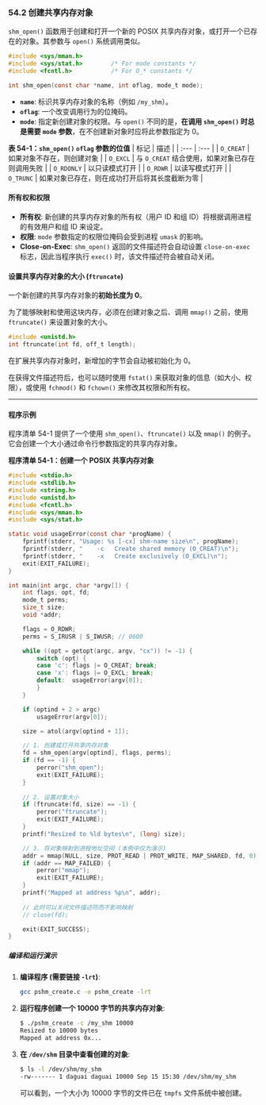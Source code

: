 ### **54.2 创建共享内存对象**

`shm_open()` 函数用于创建和打开一个新的 POSIX 共享内存对象，或打开一个已存在的对象。其参数与 `open()` 系统调用类似。

```c
#include <sys/mman.h>
#include <sys/stat.h>        /* For mode constants */
#include <fcntl.h>           /* For O_* constants */

int shm_open(const char *name, int oflag, mode_t mode);
```

  * **`name`**: 标识共享内存对象的名称（例如 `/my_shm`）。
  * **`oflag`**: 一个改变调用行为的位掩码。
  * **`mode`**: 指定新创建对象的权限。与 `open()` 不同的是，**在调用 `shm_open()` 时总是需要 `mode` 参数**，在不创建新对象时应将此参数指定为 0。

**表 54-1：`shm_open()` `oflag` 参数的位值**
| 标记 | 描述 |
| :--- | :--- |
| `O_CREAT` | 如果对象不存在，则创建对象 |
| `O_EXCL` | 与 `O_CREAT` 结合使用，如果对象已存在则调用失败 |
| `O_RDONLY` | 以只读模式打开 |
| `O_RDWR` | 以读写模式打开 |
| `O_TRUNC` | 如果对象已存在，则在成功打开后将其长度截断为零 |

#### **所有权和权限**

  * **所有权**: 新创建的共享内存对象的所有权（用户 ID 和组 ID）将根据调用进程的有效用户和组 ID 来设定。
  * **权限**: `mode` 参数指定的权限位掩码会受到进程 `umask` 的影响。
  * **Close-on-Exec**: `shm_open()` 返回的文件描述符会自动设置 `close-on-exec` 标志，因此当程序执行 `exec()` 时，该文件描述符会被自动关闭。

#### **设置共享内存对象的大小 (`ftruncate`)**

一个新创建的共享内存对象的**初始长度为 0**。

为了能够映射和使用这块内存，必须在创建对象之后、调用 `mmap()` 之前，使用 `ftruncate()` 来设置对象的大小。

```c
#include <unistd.h>
int ftruncate(int fd, off_t length);
```

在扩展共享内存对象时，新增加的字节会自动被初始化为 0。

在获得文件描述符后，也可以随时使用 `fstat()` 来获取对象的信息（如大小、权限），或使用 `fchmod()` 和 `fchown()` 来修改其权限和所有权。

-----

#### **程序示例**

程序清单 54-1 提供了一个使用 `shm_open()`、`ftruncate()` 以及 `mmap()` 的例子。它会创建一个大小通过命令行参数指定的共享内存对象。

**程序清单 54-1：创建一个 POSIX 共享内存对象**

```c
#include <stdio.h>
#include <stdlib.h>
#include <string.h>
#include <unistd.h>
#include <fcntl.h>
#include <sys/mman.h>
#include <sys/stat.h>

static void usageError(const char *progName) {
    fprintf(stderr, "Usage: %s [-cx] shm-name size\n", progName);
    fprintf(stderr, "    -c   Create shared memory (O_CREAT)\n");
    fprintf(stderr, "    -x   Create exclusively (O_EXCL)\n");
    exit(EXIT_FAILURE);
}

int main(int argc, char *argv[]) {
    int flags, opt, fd;
    mode_t perms;
    size_t size;
    void *addr;

    flags = O_RDWR;
    perms = S_IRUSR | S_IWUSR; // 0600

    while ((opt = getopt(argc, argv, "cx")) != -1) {
        switch (opt) {
        case 'c': flags |= O_CREAT; break;
        case 'x': flags |= O_EXCL; break;
        default:  usageError(argv[0]);
        }
    }

    if (optind + 2 > argc)
        usageError(argv[0]);

    size = atol(argv[optind + 1]);

    // 1. 创建或打开共享内存对象
    fd = shm_open(argv[optind], flags, perms);
    if (fd == -1) {
        perror("shm_open");
        exit(EXIT_FAILURE);
    }
    
    // 2. 设置对象大小
    if (ftruncate(fd, size) == -1) {
        perror("ftruncate");
        exit(EXIT_FAILURE);
    }
    printf("Resized to %ld bytes\n", (long) size);

    // 3. 将对象映射到进程地址空间 (本例中仅为演示)
    addr = mmap(NULL, size, PROT_READ | PROT_WRITE, MAP_SHARED, fd, 0);
    if (addr == MAP_FAILED) {
        perror("mmap");
        exit(EXIT_FAILURE);
    }
    printf("Mapped at address %p\n", addr);
    
    // 此时可以关闭文件描述符而不影响映射
    // close(fd); 

    exit(EXIT_SUCCESS);
}
```

##### **编译和运行演示**

1.  **编译程序 (需要链接 `-lrt`)**:
    ```bash
    gcc pshm_create.c -o pshm_create -lrt
    ```
2.  **运行程序创建一个 10000 字节的共享内存对象**:
    ```bash
    $ ./pshm_create -c /my_shm 10000
    Resized to 10000 bytes
    Mapped at address 0x...
    ```
3.  **在 `/dev/shm` 目录中查看创建的对象**:
    ```bash
    $ ls -l /dev/shm/my_shm
    -rw------- 1 daguai daguai 10000 Sep 15 15:30 /dev/shm/my_shm
    ```
    可以看到，一个大小为 10000 字节的文件已在 `tmpfs` 文件系统中被创建。